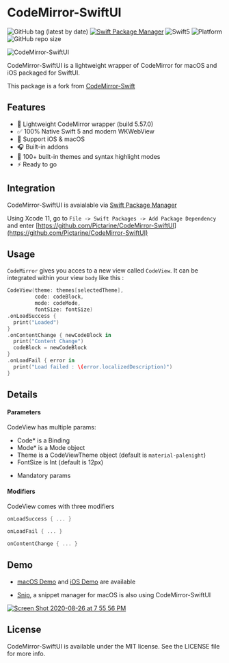 CodeMirror-SwiftUI
==================

![GitHub tag (latest by date)](https://img.shields.io/github/v/tag/Pictarine/CodeMirror-SwiftUI)
[![Swift Package Manager](https://img.shields.io/badge/SPM-Compatible-brightgreen.svg?style=flat)](https://swift.org/package-manager)
![Swift5](https://img.shields.io/badge/Swift-5-orange.svg)
![Platform](https://img.shields.io/badge/platform-iOS|macOS-blue.svg?style=flat)
![GitHub repo size](https://img.shields.io/github/repo-size/Pictarine/CodeMirror-SwiftUI)


![CodeMirror-SwiftUI](https://user-images.githubusercontent.com/1506323/91988828-08cbab80-ed30-11ea-9d6f-1ae9660b9796.png)


CodeMirror-SwiftUI is a lightweight wrapper of CodeMirror for macOS and iOS packaged for SwiftUI. 

This package is a fork from [CodeMirror-Swift](https://github.com/ProxymanApp/CodeMirror-Swift)

## Features
- 🍭 Lightweight CodeMirror wrapper (build 5.57.0)
- ✅ 100% Native Swift 5 and modern WKWebView
- 👑 Support iOS & macOS
- 🎧 Built-in addons
- 📕 100+ built-in themes and syntax highlight modes
- ⚡️ Ready to go


## Integration

CodeMirror-SwiftUI is avaialable via [Swift Package Manager](https://swift.org/package-manager/)

Using Xcode 11, go to `File -> Swift Packages -> Add Package Dependency` and enter [https://github.com/Pictarine/CodeMirror-SwiftUI](https://github.com/Pictarine/CodeMirror-SwiftUI)

## Usage 

`CodeMirror` gives you acces to a new view called `CodeView`. It can be integrated within your view `body` like this : 

```swift
CodeView(theme: themes[selectedTheme],
         code: codeBlock,
         mode: codeMode,
         fontSize: fontSize)
.onLoadSuccess {
  print("Loaded")
}
.onContentChange { newCodeBlock in
  print("Content Change")
  codeBlock = newCodeBlock
}
.onLoadFail { error in
  print("Load failed : \(error.localizedDescription)")
}
```

## Details


#### Parameters

CodeView has multiple params:

- Code* is a Binding<String>
- Mode* is a Mode object
- Theme is a CodeViewTheme object (default is `material-palenight`)
- FontSize is Int (default is 12px)

* Mandatory params


#### Modifiers 

CodeView comes with three modifiers 

```swift
onLoadSuccess { ... }
```

```swift
onLoadFail { ... }
```
```swift
onContentChange { ... }
```

## Demo 

- [macOS Demo](https://github.com/Pictarine/CodeMirror-SwiftUI/tree/master/Demo-macOS) and [iOS Demo](https://github.com/Pictarine/CodeMirror-SwiftUI/tree/master/Demo-iOS) are available 

- [Snip](https://github.com/Pictarine/macos-snippets), a snippet manager for macOS is also using CodeMirror-SwiftUI

[![Screen Shot 2020-08-26 at 7 55 56 PM](https://user-images.githubusercontent.com/1506323/91417795-97808a00-e851-11ea-8100-c9d2b075b59d.png)](https://github.com/Pictarine/macos-snippets)


## License

CodeMirror-SwiftUI is available under the MIT license. See the LICENSE file for more info.


